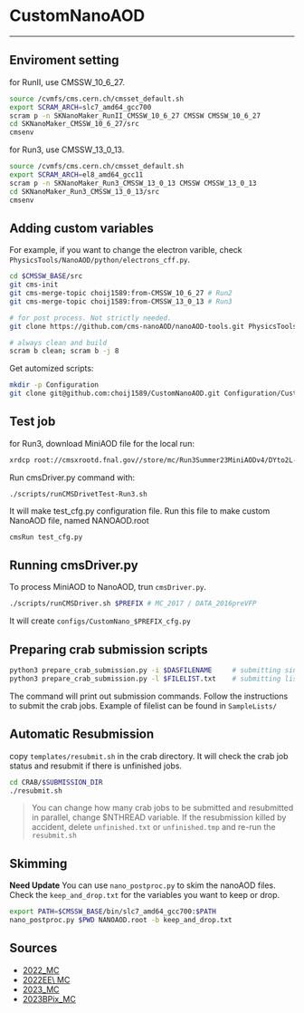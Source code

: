 # CustomNanoAOD
---

## Enviroment setting
for RunII, use CMSSW\_10\_6\_27.
```bash
source /cvmfs/cms.cern.ch/cmsset_default.sh
export SCRAM_ARCH=slc7_amd64_gcc700
scram p -n SKNanoMaker_RunII_CMSSW_10_6_27 CMSSW CMSSW_10_6_27
cd SKNanoMaker_CMSSW_10_6_27/src
cmsenv
```

for Run3, use CMSSW\_13\_0\_13.
```bash
source /cvmfs/cms.cern.ch/cmsset_default.sh
export SCRAM_ARCH=el8_amd64_gcc11
scram p -n SKNanoMaker_Run3_CMSSW_13_0_13 CMSSW CMSSW_13_0_13
cd SKNanoMaker_Run3_CMSSW_13_0_13/src
cmsenv
```

## Adding custom variables
For example, if you want to change the electron varible, check `PhysicsTools/NanoAOD/python/electrons_cff.py`.
```bash
cd $CMSSW_BASE/src
git cms-init
git cms-merge-topic choij1589:from-CMSSW_10_6_27 # Run2
git cms-merge-topic choij1589:from-CMSSW_13_0_13 # Run3

# for post process. Not strictly needed.
git clone https://github.com/cms-nanoAOD/nanoAOD-tools.git PhysicsTools/NanoAODTools

# always clean and build
scram b clean; scram b -j 8
```

Get automized scripts:
```bash
mkdir -p Configuration
git clone git@github.com:choij1589/CustomNanoAOD.git Configuration/CustomNanoAOD
```

## Test job
for Run3, download MiniAOD file for the local run:
```bash
xrdcp root://cmsxrootd.fnal.gov//store/mc/Run3Summer23MiniAODv4/DYto2L-4Jets_MLL-50_TuneCP5_13p6TeV_madgraphMLM-pythia8/MINIAODSIM/130X_mcRun3_2023_realistic_v14-v1/70000/00016e4c-72ec-40bc-9cf3-33dc1afe5c8a.root .
```

Run cmsDriver.py command with:
```
./scripts/runCMSDrivetTest-Run3.sh
```
It will make test\_cfg.py configuration file. Run this file to make custom NanoAOD file, named NANOAOD.root
```bash
cmsRun test_cfg.py
```

## Running cmsDriver.py
To process MiniAOD to NanoAOD, trun `cmsDriver.py`.
```bash
./scripts/runCMSDriver.sh $PREFIX # MC_2017 / DATA_2016preVFP
```
It will create `configs/CustomNano_$PREFIX_cfg.py`

## Preparing crab submission scripts
```bash
python3 prepare_crab_submission.py -i $DASFILENAME     # submitting single file
python3 prepare_crab_submission.py -l $FILELIST.txt    # submitting list of files, seperated by line
```
The command will print out submission commands. Follow the instructions to submit the crab jobs. Example of filelist can be found in `SampleLists/`

## Automatic Resubmission
copy `templates/resubmit.sh` in the crab directory. It will check the crab job status and resubmit if there is unfinished jobs.
```bash
cd CRAB/$SUBMISSION_DIR
./resubmit.sh
```
> You can change how many crab jobs to be submitted and resubmitted in parallel, change $NTHREAD variable.
> If the resubmission killed by accident, delete `unfinished.txt` or `unfinished.tmp` and re-run the `resubmit.sh`

## Skimming
**Need Update**
You can use `nano_postproc.py` to skim the nanoAOD files. Check the `keep_and_drop.txt` for the variables you want to keep or drop.
```bash
export PATH=$CMSSW_BASE/bin/slc7_amd64_gcc700:$PATH
nano_postproc.py $PWD NANOAOD.root -b keep_and_drop.txt 
```

## Sources
- [2022\_MC](https://cms-pdmv-prod.web.cern.ch/mcm/requests?produce=%2FDYto2L-4Jets_MLL-50_TuneCP5_13p6TeV_madgraphMLM-pythia8%2FRun3Summer22NanoAODv12-130X_mcRun3_2022_realistic_v5-v2%2FNANOAODSIM&page=0&shown=127)
- [2022EE\ MC](https://cms-pdmv-prod.web.cern.ch/mcm/requests?produce=%2FDYto2L-4Jets_MLL-50_TuneCP5_13p6TeV_madgraphMLM-pythia8%2FRun3Summer22EENanoAODv12-130X_mcRun3_2022_realistic_postEE_v6-v2%2FNANOAODSIM&page=0&shown=127)
- [2023\_MC](https://cms-pdmv-prod.web.cern.ch/mcm/requests?produce=%2FDYto2L-4Jets_MLL-50_TuneCP5_13p6TeV_madgraphMLM-pythia8%2FRun3Summer23BPixNanoAODv12-130X_mcRun3_2023_realistic_postBPix_v2-v3%2FNANOAODSIM&page=0&shown=127)
- [2023BPix\_MC](https://cms-pdmv-prod.web.cern.ch/mcm/requests?produce=%2FDYto2L-4Jets_MLL-50_TuneCP5_13p6TeV_madgraphMLM-pythia8%2FRun3Summer23NanoAODv12-130X_mcRun3_2023_realistic_v14-v1%2FNANOAODSIM&page=0&shown=127)
